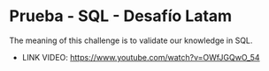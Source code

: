 # Prueba - SQL  - Desafío Latam
The meaning of this challenge is to validate our knowledge in SQL.

- LINK VIDEO: https://www.youtube.com/watch?v=OWfJGQwO_54